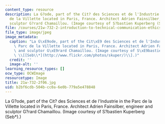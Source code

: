 ```yaml
---
content_type: resource
description: La G?ode, part of the Cit? des Sciences et de l'Industrie in the Parc
  de la Villette located in Paris, France. Architect Adrien Fainsilber, engineer and
  sculptor G?rard Chamaillou. (Image courtesy of S?bastien Kuperberg (Seb*).)
file: /courses/21w-732-2-introduction-to-technical-communication-ethics-in-science-and-technology-fall-2006/b2bf6cdb504bcc0a6e0b779a5e478848_21w-732-2f06.jpg
file_type: image/jpeg
image_metadata:
  caption: "La G\xE9ode, part of the Cit\xE9 des Sciences et de l'Industrie in the\
    \ Parc de la Villette located in Paris, France. Architect Adrien Fainsilber, engineer\
    \ and sculptor G\xE9rard Chamaillou. (Image courtesy of S\xE9bastien Kuperberg\
    \ \\[[Seb\\*](http://www.flickr.com/photos/skuper/)\\].)"
  credit: ''
  image-alt: ''
learning_resource_types: []
ocw_type: OCWImage
resourcetype: Image
title: 21w-732-2f06.jpg
uid: b2bf6cdb-504b-cc0a-6e0b-779a5e478848
---
```

La G?ode, part of the Cit? des Sciences et de l'Industrie in the Parc de la Villette located in Paris, France. Architect Adrien Fainsilber, engineer and sculptor G?rard Chamaillou. (Image courtesy of S?bastien Kuperberg (Seb*).)

